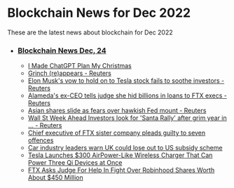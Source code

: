 # Blockchain News for Dec 2022
These are the latest news about blockchain for Dec 2022
- ### [Blockchain News Dec, 24](./24)
    - [I Made ChatGPT Plan My Christmas](https://gizmodo.com/what-a-chatbot-ai-recommends-for-planning-christmas-1849926975) 
    - [Grinch (re)appears - Reuters](https://www.reuters.com/markets/europe/global-markets-view-europe-2022-12-23/) 
    - [Elon Musk's vow to hold on to Tesla stock fails to soothe investors - Reuters](https://www.reuters.com/technology/elon-musks-vow-hold-tesla-stock-fails-soothe-investors-2022-12-23/) 
    - [Alameda's ex-CEO tells judge she hid billions in loans to FTX execs - Reuters](https://www.reuters.com/legal/alamedas-ex-ceo-tells-judge-she-hid-billions-loans-ftx-execs-2022-12-23/) 
    - [Asian shares slide as fears over hawkish Fed mount - Reuters](https://www.reuters.com/markets/global-markets-wrapup-1-2022-12-23/) 
    - [Wall St Week Ahead Investors look for 'Santa Rally' after grim year in ... - Reuters](https://www.reuters.com/markets/us/wall-st-week-ahead-investors-look-santa-rally-after-grim-year-us-stocks-2022-12-23/) 
    - [Chief executive of FTX sister company pleads guilty to seven offences](https://www.theguardian.com/business/2022/dec/23/chief-executive-of-ftx-sister-company-pleads-guilty-to-seven-offences) 
    - [Car industry leaders warn UK could lose out to US subsidy scheme](https://www.theguardian.com/business/2022/dec/23/car-industry-leaders-warn-uk-could-lose-out-to-us-subsidy-scheme-inflation-reduction-act) 
    - [Tesla Launches $300 AirPower-Like Wireless Charger That Can Power Three Qi Devices at Once](https://www.macrumors.com/2022/12/22/tesla-airpower-like-woreless-charger/) 
    - [FTX Asks Judge For Help In Fight Over Robinhood Shares Worth About $450 Million](https://slashdot.org/story/22/12/23/0023249/ftx-asks-judge-for-help-in-fight-over-robinhood-shares-worth-about-450-million) 
